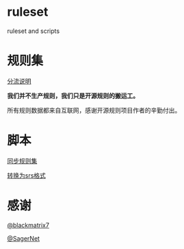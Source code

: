 # ruleset
ruleset and scripts

# 规则集

[分流说明](ruleset/README.md)

**我们并不生产规则，我们只是开源规则的搬运工。**

所有规则数据都来自互联网，感谢开源规则项目作者的辛勤付出。

# 脚本

[同步规则集](sync_rules.sh)

[转换为srs格式](convert_to_srs.sh)

# 感谢

[@blackmatrix7]([https://](https://github.com/blackmatrix7))

[@SagerNet](https://github.com/SagerNet)